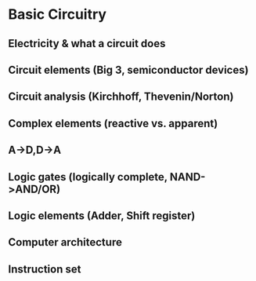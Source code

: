 # Basic Circuitry

## Electricity & what a circuit does
## Circuit elements (Big 3, semiconductor devices)
## Circuit analysis (Kirchhoff, Thevenin/Norton)
## Complex elements (reactive vs. apparent)
## A->D,D->A
## Logic gates (logically complete, NAND->AND/OR)
## Logic elements (Adder, Shift register)
## Computer architecture
## Instruction set


